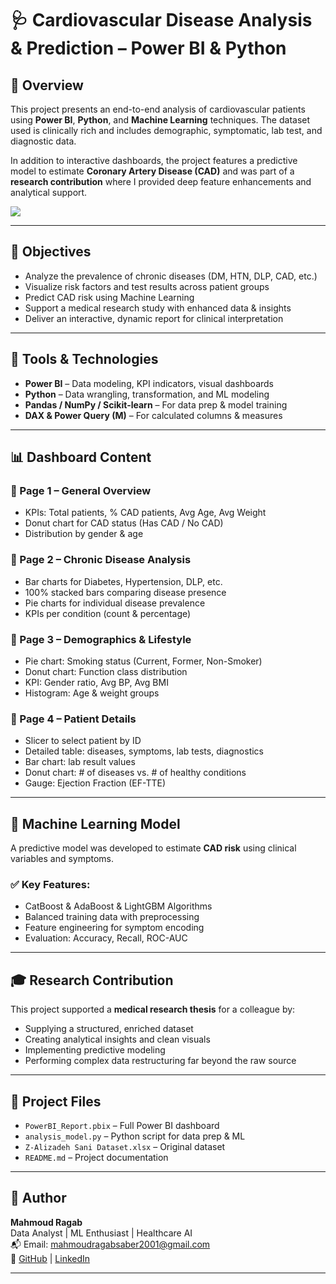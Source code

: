 # 🩺 Cardiovascular Disease Analysis & Prediction – Power BI & Python

## 📘 Overview

This project presents an end-to-end analysis of cardiovascular patients using **Power BI**, **Python**, and **Machine Learning** techniques. The dataset used is clinically rich and includes demographic, symptomatic, lab test, and diagnostic data.

In addition to interactive dashboards, the project features a predictive model to estimate **Coronary Artery Disease (CAD)** and was part of a **research contribution** where I provided deep feature enhancements and analytical support.

![](https://github.com/MahmoudRaga/)

---

## 🎯 Objectives

- Analyze the prevalence of chronic diseases (DM, HTN, DLP, CAD, etc.)
- Visualize risk factors and test results across patient groups
- Predict CAD risk using Machine Learning
- Support a medical research study with enhanced data & insights
- Deliver an interactive, dynamic report for clinical interpretation

---

## 🧰 Tools & Technologies

- **Power BI** – Data modeling, KPI indicators, visual dashboards
- **Python** – Data wrangling, transformation, and ML modeling
- **Pandas / NumPy / Scikit-learn** – For data prep & model training
- **DAX & Power Query (M)** – For calculated columns & measures

---

## 📊 Dashboard Content

### 📄 Page 1 – General Overview
- KPIs: Total patients, % CAD patients, Avg Age, Avg Weight
- Donut chart for CAD status (Has CAD / No CAD)
- Distribution by gender & age

### 📄 Page 2 – Chronic Disease Analysis
- Bar charts for Diabetes, Hypertension, DLP, etc.
- 100% stacked bars comparing disease presence
- Pie charts for individual disease prevalence
- KPIs per condition (count & percentage)

### 📄 Page 3 – Demographics & Lifestyle
- Pie chart: Smoking status (Current, Former, Non-Smoker)
- Donut chart: Function class distribution
- KPI: Gender ratio, Avg BP, Avg BMI
- Histogram: Age & weight groups

### 📄 Page 4 – Patient Details
- Slicer to select patient by ID
- Detailed table: diseases, symptoms, lab tests, diagnostics
- Bar chart: lab result values
- Donut chart: # of diseases vs. # of healthy conditions
- Gauge: Ejection Fraction (EF-TTE)

---

## 🤖 Machine Learning Model

A predictive model was developed to estimate **CAD risk** using clinical variables and symptoms.

### ✅ Key Features:
- CatBoost & AdaBoost & LightGBM Algorithms
- Balanced training data with preprocessing
- Feature engineering for symptom encoding
- Evaluation: Accuracy, Recall, ROC-AUC

---

## 🎓 Research Contribution

This project supported a **medical research thesis** for a colleague by:
- Supplying a structured, enriched dataset
- Creating analytical insights and clean visuals
- Implementing predictive modeling
- Performing complex data restructuring far beyond the raw source

---

## 📂 Project Files

- `PowerBI_Report.pbix` – Full Power BI dashboard
- `analysis_model.py` – Python script for data prep & ML
- `Z-Alizadeh Sani Dataset.xlsx` – Original dataset
- `README.md` – Project documentation

---

## 🙋 Author

**Mahmoud Ragab**  
Data Analyst | ML Enthusiast | Healthcare AI  
📬 Email: mahmoudragabsaber2001@gmail.com  
🔗 [GitHub](https://github.com/MahmoudRaga) | [LinkedIn](https://www.linkedin.com/in/mahmoud-ragab-0842511b7/)

---
